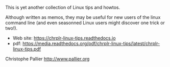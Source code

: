 This is yet another collection of Linux tips and howtos.

Although written as memos, they may be useful for new users of the linux command line (and even seasonned Linux users might discover one trick or two!).

* Web site: <https://chrplr-linux-tips.readthedocs.io>
* pdf: <https://media.readthedocs.org/pdf/chrplr-linux-tips/latest/chrplr-linux-tips.pdf>

Christophe Pallier <http://www.pallier.org>


